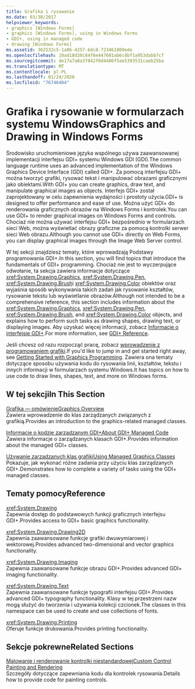 ```yaml
---
title: Grafika i rysowanie
ms.date: 03/30/2017
helpviewer_keywords:
- graphics [Windows Forms]
- graphics [Windows Forms], using in Windows Forms
- GDI+, using in managed code
- drawing [Windows Forms]
ms.assetid: 362532c5-1a06-4257-bdc8-723461009ede
ms.openlocfilehash: 10ad18d38c84f6e447601ab6c8bf1a953dabb7cf
ms.sourcegitcommit: de17a7a0a37042f0d4406f5ae5393531caeb25ba
ms.translationtype: MT
ms.contentlocale: pl-PL
ms.lasthandoff: 01/24/2020
ms.locfileid: "76746404"
---
```

# <a name="graphics-and-drawing-in-windows-forms"></a><span data-ttu-id="23f3d-102">Grafika i rysowanie w formularzach systemu Windows</span><span class="sxs-lookup"><span data-stu-id="23f3d-102">Graphics and Drawing in Windows Forms</span></span>
<span data-ttu-id="23f3d-103">Środowisko uruchomieniowe języka wspólnego używa zaawansowanej implementacji interfejsu GDI+ systemu Windows GDI (GDI).</span><span class="sxs-lookup"><span data-stu-id="23f3d-103">The common language runtime uses an advanced implementation of the Windows Graphics Device Interface (GDI) called GDI+.</span></span> <span data-ttu-id="23f3d-104">Za pomocą interfejsu GDI+ można tworzyć grafiki, rysować tekst i manipulować obrazami graficznymi jako obiektami.</span><span class="sxs-lookup"><span data-stu-id="23f3d-104">With GDI+ you can create graphics, draw text, and manipulate graphical images as objects.</span></span> <span data-ttu-id="23f3d-105">Interfejs GDI+ został zaprojektowany w celu zapewnienia wydajności i prostoty użycia.</span><span class="sxs-lookup"><span data-stu-id="23f3d-105">GDI+ is designed to offer performance and ease of use.</span></span> <span data-ttu-id="23f3d-106">Można użyć GDI+ do renderowania graficznych obrazów na Windows Forms i kontrolek.</span><span class="sxs-lookup"><span data-stu-id="23f3d-106">You can use GDI+ to render graphical images on Windows Forms and controls.</span></span> <span data-ttu-id="23f3d-107">Chociaż nie można używać interfejsu GDI+ bezpośrednio w formularzach sieci Web, można wyświetlać obrazy graficzne za pomocą kontrolki serwer sieci Web obrazu.</span><span class="sxs-lookup"><span data-stu-id="23f3d-107">Although you cannot use GDI+ directly on Web Forms, you can display graphical images through the Image Web Server control.</span></span>  
  
 <span data-ttu-id="23f3d-108">W tej sekcji znajdziesz tematy, które wprowadzają Podstawy programowania GDI+.</span><span class="sxs-lookup"><span data-stu-id="23f3d-108">In this section, you will find topics that introduce the fundamentals of GDI+ programming.</span></span> <span data-ttu-id="23f3d-109">Chociaż nie jest to wyczerpujące odwołanie, ta sekcja zawiera informacje dotyczące <xref:System.Drawing.Graphics>, <xref:System.Drawing.Pen>, <xref:System.Drawing.Brush>i <xref:System.Drawing.Color> obiektów oraz wyjaśnia sposób wykonywania takich zadań jak rysowanie kształtów, rysowanie tekstu lub wyświetlanie obrazów.</span><span class="sxs-lookup"><span data-stu-id="23f3d-109">Although not intended to be a comprehensive reference, this section includes information about the <xref:System.Drawing.Graphics>, <xref:System.Drawing.Pen>, <xref:System.Drawing.Brush>, and <xref:System.Drawing.Color> objects, and explains how to perform such tasks as drawing shapes, drawing text, or displaying images.</span></span> <span data-ttu-id="23f3d-110">Aby uzyskać więcej informacji, zobacz [Informacje o interfejsie GDI+](/windows/desktop/gdiplus/-gdiplus-class-gdi-reference).</span><span class="sxs-lookup"><span data-stu-id="23f3d-110">For more information, see [GDI+ Reference](/windows/desktop/gdiplus/-gdiplus-class-gdi-reference).</span></span>  
  
 <span data-ttu-id="23f3d-111">Jeśli chcesz od razu rozpocząć pracę, zobacz [wprowadzenie z programowaniem grafiki](getting-started-with-graphics-programming.md).</span><span class="sxs-lookup"><span data-stu-id="23f3d-111">If you'd like to jump in and get started right away, see [Getting Started with Graphics Programming](getting-started-with-graphics-programming.md).</span></span> <span data-ttu-id="23f3d-112">Zawiera ona tematy dotyczące sposobu używania kodu do rysowania linii, kształtów, tekstu i innych informacji w formularzach systemu Windows.</span><span class="sxs-lookup"><span data-stu-id="23f3d-112">It has topics on how to use code to draw lines, shapes, text, and more on Windows forms.</span></span>  
  
## <a name="in-this-section"></a><span data-ttu-id="23f3d-113">W tej sekcji</span><span class="sxs-lookup"><span data-stu-id="23f3d-113">In This Section</span></span>  
 [<span data-ttu-id="23f3d-114">Grafika — omówienie</span><span class="sxs-lookup"><span data-stu-id="23f3d-114">Graphics Overview</span></span>](graphics-overview-windows-forms.md)  
 <span data-ttu-id="23f3d-115">Zawiera wprowadzenie do klas zarządzanych związanych z grafikią.</span><span class="sxs-lookup"><span data-stu-id="23f3d-115">Provides an introduction to the graphics-related managed classes.</span></span>  
  
 [<span data-ttu-id="23f3d-116">Informacje o kodzie zarządzanym GDI+</span><span class="sxs-lookup"><span data-stu-id="23f3d-116">About GDI+ Managed Code</span></span>](about-gdi-managed-code.md)  
 <span data-ttu-id="23f3d-117">Zawiera informacje o zarządzanych klasach GDI+.</span><span class="sxs-lookup"><span data-stu-id="23f3d-117">Provides information about the managed GDI+ classes.</span></span>  
  
 [<span data-ttu-id="23f3d-118">Używanie zarządzanych klas grafiki</span><span class="sxs-lookup"><span data-stu-id="23f3d-118">Using Managed Graphics Classes</span></span>](using-managed-graphics-classes.md)  
 <span data-ttu-id="23f3d-119">Pokazuje, jak wykonać różne zadania przy użyciu klas zarządzanych GDI+.</span><span class="sxs-lookup"><span data-stu-id="23f3d-119">Demonstrates how to complete a variety of tasks using the GDI+ managed classes.</span></span>  
  
## <a name="reference"></a><span data-ttu-id="23f3d-120">Tematy pomocy</span><span class="sxs-lookup"><span data-stu-id="23f3d-120">Reference</span></span>  
 <xref:System.Drawing>  
 <span data-ttu-id="23f3d-121">Zapewnia dostęp do podstawowych funkcji graficznych interfejsu GDI+.</span><span class="sxs-lookup"><span data-stu-id="23f3d-121">Provides access to GDI+ basic graphics functionality.</span></span>  
  
 <xref:System.Drawing.Drawing2D>  
 <span data-ttu-id="23f3d-122">Zapewnia zaawansowane funkcje grafiki dwuwymiarowej i wektorowej.</span><span class="sxs-lookup"><span data-stu-id="23f3d-122">Provides advanced two-dimensional and vector graphics functionality.</span></span>  
  
 <xref:System.Drawing.Imaging>  
 <span data-ttu-id="23f3d-123">Zapewnia zaawansowane funkcje obrazu GDI+.</span><span class="sxs-lookup"><span data-stu-id="23f3d-123">Provides advanced GDI+ imaging functionality.</span></span>  
  
 <xref:System.Drawing.Text>  
 <span data-ttu-id="23f3d-124">Zapewnia zaawansowane funkcje typografii interfejsu GDI+.</span><span class="sxs-lookup"><span data-stu-id="23f3d-124">Provides advanced GDI+ typography functionality.</span></span> <span data-ttu-id="23f3d-125">Klasy w tej przestrzeni nazw mogą służyć do tworzenia i używania kolekcji czcionek.</span><span class="sxs-lookup"><span data-stu-id="23f3d-125">The classes in this namespace can be used to create and use collections of fonts.</span></span>  
  
 <xref:System.Drawing.Printing>  
 <span data-ttu-id="23f3d-126">Oferuje funkcje drukowania.</span><span class="sxs-lookup"><span data-stu-id="23f3d-126">Provides printing functionality.</span></span>  
  
## <a name="related-sections"></a><span data-ttu-id="23f3d-127">Sekcje pokrewne</span><span class="sxs-lookup"><span data-stu-id="23f3d-127">Related Sections</span></span>  
 [<span data-ttu-id="23f3d-128">Malowanie i renderowanie kontrolki niestandardowej</span><span class="sxs-lookup"><span data-stu-id="23f3d-128">Custom Control Painting and Rendering</span></span>](../controls/custom-control-painting-and-rendering.md)  
 <span data-ttu-id="23f3d-129">Szczegóły dotyczące zapewniania kodu dla kontrolek rysowania.</span><span class="sxs-lookup"><span data-stu-id="23f3d-129">Details how to provide code for painting controls.</span></span>
